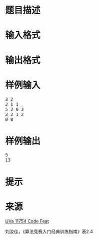 

# 题目描述



# 输入格式



# 输出格式



# 样例输入


<pre>3 2
2 1 1
5 2 0 3
3 2 1 2
0 0</pre>

# 样例输出


<pre>5
13</pre>

# 提示



# 来源


<p>
<a href="http://uva.onlinejudge.org/index.php?option=com_onlinejudge&amp;Itemid=8&amp;category=473&amp;page=show_problem&amp;problem=2854" target="_blank">UVa 11754 Code Feat</a> 
</p>
<p>
刘汝佳，《算法竞赛入门经典训练指南》表2.4
</p>
